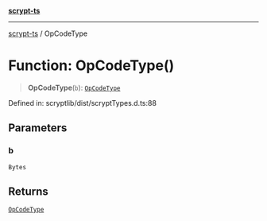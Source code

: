 [**scrypt-ts**](../README.md)

***

[scrypt-ts](../globals.md) / OpCodeType

# Function: OpCodeType()

> **OpCodeType**(`b`): [`OpCodeType`](../type-aliases/OpCodeType.md)

Defined in: scryptlib/dist/scryptTypes.d.ts:88

## Parameters

### b

`Bytes`

## Returns

[`OpCodeType`](../type-aliases/OpCodeType.md)
